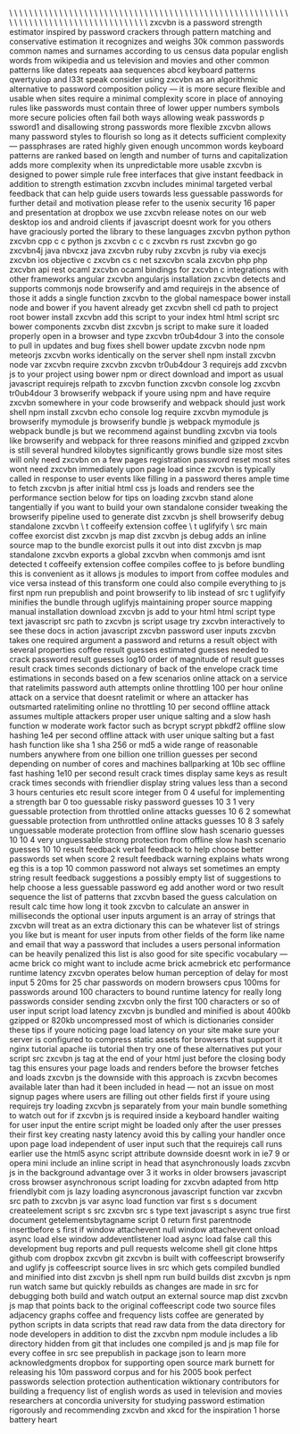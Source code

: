 \ \ \ \ \ \ \ \ \ \ \ \ \ \ \ \ \ \ \ \ \ \ \ \ \ \ \ \ \ \ \ \ \ \ \ \ \ \ \ \ \ \ \ \ \ \ \ \ \ \ \ \ \ \ \ \ \ \ \ \ \ \ \ \ \ \ \ \ \ \ \ \ \ \ \ \ \ \ \ \ \ \ \ \ zxcvbn is a password strength estimator inspired by password crackers through pattern matching and conservative estimation it recognizes and weighs 30k common passwords common names and surnames according to us census data popular english words from wikipedia and us television and movies and other common patterns like dates repeats aaa sequences abcd keyboard patterns qwertyuiop and l33t speak consider using zxcvbn as an algorithmic alternative to password composition policy — it is more secure flexible and usable when sites require a minimal complexity score in place of annoying rules like passwords must contain three of lower upper numbers symbols more secure policies often fail both ways allowing weak passwords p ssword1 and disallowing strong passwords more flexible zxcvbn allows many password styles to flourish so long as it detects sufficient complexity — passphrases are rated highly given enough uncommon words keyboard patterns are ranked based on length and number of turns and capitalization adds more complexity when its unpredictable more usable zxcvbn is designed to power simple rule free interfaces that give instant feedback in addition to strength estimation zxcvbn includes minimal targeted verbal feedback that can help guide users towards less guessable passwords for further detail and motivation please refer to the usenix security 16 paper and presentation at dropbox we use zxcvbn release notes on our web desktop ios and android clients if javascript doesnt work for you others have graciously ported the library to these languages zxcvbn python python zxcvbn cpp c c python js zxcvbn c c c zxcvbn rs rust zxcvbn go go zxcvbn4j java nbvcxz java zxcvbn ruby ruby zxcvbn js ruby via execjs zxcvbn ios objective c zxcvbn cs c net szxcvbn scala zxcvbn php php zxcvbn api rest ocaml zxcvbn ocaml bindings for zxcvbn c integrations with other frameworks angular zxcvbn angularjs installation zxcvbn detects and supports commonjs node browserify and amd requirejs in the absence of those it adds a single function zxcvbn to the global namespace bower install node and bower if you havent already get zxcvbn shell cd path to project root bower install zxcvbn add this script to your index html html script src bower components zxcvbn dist zxcvbn js script to make sure it loaded properly open in a browser and type zxcvbn tr0ub4dour 3 into the console to pull in updates and bug fixes shell bower update zxcvbn node npm meteorjs zxcvbn works identically on the server shell npm install zxcvbn node var zxcvbn require zxcvbn zxcvbn tr0ub4dour 3 requirejs add zxcvbn js to your project using bower npm or direct download and import as usual javascript requirejs relpath to zxcvbn function zxcvbn console log zxcvbn tr0ub4dour 3 browserify webpack if youre using npm and have require zxcvbn somewhere in your code browserify and webpack should just work shell npm install zxcvbn echo console log require zxcvbn mymodule js browserify mymodule js browserify bundle js webpack mymodule js webpack bundle js but we recommend against bundling zxcvbn via tools like browserify and webpack for three reasons minified and gzipped zxcvbn is still several hundred kilobytes significantly grows bundle size most sites will only need zxcvbn on a few pages registration password reset most sites wont need zxcvbn immediately upon page load since zxcvbn is typically called in response to user events like filling in a password theres ample time to fetch zxcvbn js after initial html css js loads and renders see the performance section below for tips on loading zxcvbn stand alone tangentially if you want to build your own standalone consider tweaking the browserify pipeline used to generate dist zxcvbn js shell browserify debug standalone zxcvbn \ t coffeeify extension coffee \ t uglifyify \ src main coffee exorcist dist zxcvbn js map dist zxcvbn js debug adds an inline source map to the bundle exorcist pulls it out into dist zxcvbn js map standalone zxcvbn exports a global zxcvbn when commonjs amd isnt detected t coffeeify extension coffee compiles coffee to js before bundling this is convenient as it allows js modules to import from coffee modules and vice versa instead of this transform one could also compile everything to js first npm run prepublish and point browserify to lib instead of src t uglifyify minifies the bundle through uglifyjs maintaining proper source mapping manual installation download zxcvbn js add to your html html script type text javascript src path to zxcvbn js script usage try zxcvbn interactively to see these docs in action javascript zxcvbn password user inputs zxcvbn takes one required argument a password and returns a result object with several properties coffee result guesses estimated guesses needed to crack password result guesses log10 order of magnitude of result guesses result crack times seconds dictionary of back of the envelope crack time estimations in seconds based on a few scenarios online attack on a service that ratelimits password auth attempts online throttling 100 per hour online attack on a service that doesnt ratelimit or where an attacker has outsmarted ratelimiting online no throttling 10 per second offline attack assumes multiple attackers proper user unique salting and a slow hash function w moderate work factor such as bcrypt scrypt pbkdf2 offline slow hashing 1e4 per second offline attack with user unique salting but a fast hash function like sha 1 sha 256 or md5 a wide range of reasonable numbers anywhere from one billion one trillion guesses per second depending on number of cores and machines ballparking at 10b sec offline fast hashing 1e10 per second result crack times display same keys as result crack times seconds with friendlier display string values less than a second 3 hours centuries etc result score integer from 0 4 useful for implementing a strength bar 0 too guessable risky password guesses 10 3 1 very guessable protection from throttled online attacks guesses 10 6 2 somewhat guessable protection from unthrottled online attacks guesses 10 8 3 safely unguessable moderate protection from offline slow hash scenario guesses 10 10 4 very unguessable strong protection from offline slow hash scenario guesses 10 10 result feedback verbal feedback to help choose better passwords set when score 2 result feedback warning explains whats wrong eg this is a top 10 common password not always set sometimes an empty string result feedback suggestions a possibly empty list of suggestions to help choose a less guessable password eg add another word or two result sequence the list of patterns that zxcvbn based the guess calculation on result calc time how long it took zxcvbn to calculate an answer in milliseconds the optional user inputs argument is an array of strings that zxcvbn will treat as an extra dictionary this can be whatever list of strings you like but is meant for user inputs from other fields of the form like name and email that way a password that includes a users personal information can be heavily penalized this list is also good for site specific vocabulary — acme brick co might want to include acme brick acmebrick etc performance runtime latency zxcvbn operates below human perception of delay for most input 5 20ms for 25 char passwords on modern browsers cpus 100ms for passwords around 100 characters to bound runtime latency for really long passwords consider sending zxcvbn only the first 100 characters or so of user input script load latency zxcvbn js bundled and minified is about 400kb gzipped or 820kb uncompressed most of which is dictionaries consider these tips if youre noticing page load latency on your site make sure your server is configured to compress static assets for browsers that support it nginx tutorial apache iis tutorial then try one of these alternatives put your script src zxcvbn js tag at the end of your html just before the closing body tag this ensures your page loads and renders before the browser fetches and loads zxcvbn js the downside with this approach is zxcvbn becomes available later than had it been included in head — not an issue on most signup pages where users are filling out other fields first if youre using requirejs try loading zxcvbn js separately from your main bundle something to watch out for if zxcvbn js is required inside a keyboard handler waiting for user input the entire script might be loaded only after the user presses their first key creating nasty latency avoid this by calling your handler once upon page load independent of user input such that the requirejs call runs earlier use the html5 async script attribute downside doesnt work in ie7 9 or opera mini include an inline script in head that asynchronously loads zxcvbn js in the background advantage over 3 it works in older browsers javascript cross browser asynchronous script loading for zxcvbn adapted from http friendlybit com js lazy loading asyncronous javascript function var zxcvbn src path to zxcvbn js var async load function var first s s document createelement script s src zxcvbn src s type text javascript s async true first document getelementsbytagname script 0 return first parentnode insertbefore s first if window attachevent null window attachevent onload async load else window addeventlistener load async load false call this development bug reports and pull requests welcome shell git clone https github com dropbox zxcvbn git zxcvbn is built with coffeescript browserify and uglify js coffeescript source lives in src which gets compiled bundled and minified into dist zxcvbn js shell npm run build builds dist zxcvbn js npm run watch same but quickly rebuilds as changes are made in src for debugging both build and watch output an external source map dist zxcvbn js map that points back to the original coffeescript code two source files adjacency graphs coffee and frequency lists coffee are generated by python scripts in data scripts that read raw data from the data directory for node developers in addition to dist the zxcvbn npm module includes a lib directory hidden from git that includes one compiled js and js map file for every coffee in src see prepublish in package json to learn more acknowledgments dropbox for supporting open source mark burnett for releasing his 10m password corpus and for his 2005 book perfect passwords selection protection authentication wiktionary contributors for building a frequency list of english words as used in television and movies researchers at concordia university for studying password estimation rigorously and recommending zxcvbn and xkcd for the inspiration 1 horse battery heart